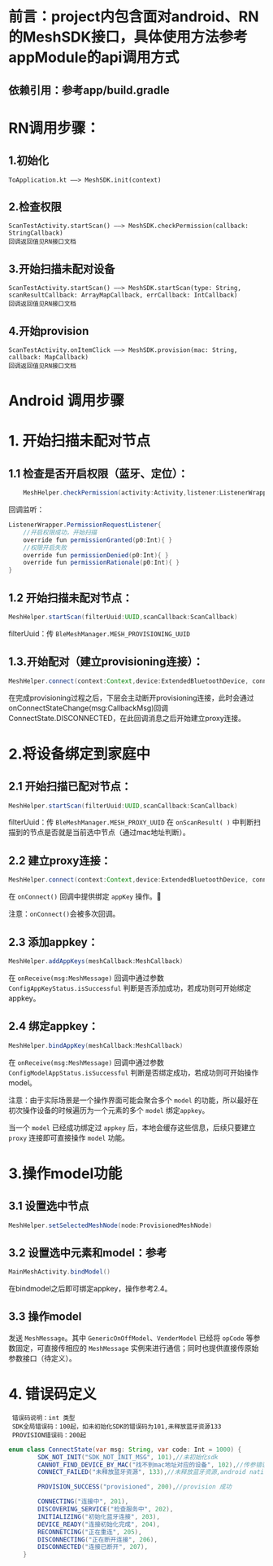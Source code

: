 
# 前言：project内包含面对android、RN的MeshSDK接口，具体使用方法参考appModule的api调用方式
## 依赖引用：参考app/build.gradle

# RN调用步骤：
## 1.初始化
```
ToApplication.kt ——> MeshSDK.init(context)
```
## 2.检查权限
```
ScanTestActivity.startScan() ——> MeshSDK.checkPermission(callback: StringCallback)
回调返回值见RN接口文档

```
## 3.开始扫描未配对设备
```
ScanTestActivity.startScan() ——> MeshSDK.startScan(type: String, scanResultCallback: ArrayMapCallback, errCallback: IntCallback)
回调返回值见RN接口文档
```
## 4.开始provision
```
ScanTestActivity.onItemClick ——> MeshSDK.provision(mac: String, callback: MapCallback)
回调返回值见RN接口文档
```


# Android 调用步骤
# 1. 开始扫描未配对节点

## 1.1 检查是否开启权限（蓝牙、定位）：

```java
	MeshHelper.checkPermission(activity:Activity,listener:ListenerWrapper.PermissionRequestListener)
```

回调监听：
```java	
ListenerWrapper.PermissionRequestListener{
	//开启权限成功，开始扫描
	override fun permissionGranted(p0:Int){ }
	//权限开启失败
	override fun permissionDenied(p0:Int){ }
	override fun permissionRationale(p0:Int){ }
}
```

## 1.2 开始扫描未配对节点：

```java
MeshHelper.startScan(filterUuid:UUID,scanCallback:ScanCallback)
```

filterUuid：传 `BleMeshManager.MESH_PROVISIONING_UUID`

## 1.3.开始配对（建立provisioning连接）：

```java
MeshHelper.connect(context:Context,device:ExtendedBluetoothDevice, connectToNetwork:Boolean,callback:ConnectCallback?)
```

在完成provisioning过程之后，下层会主动断开provisioning连接，此时会通过onConnectStateChange(msg:CallbackMsg)回调ConnectState.DISCONNECTED，在此回调消息之后开始建立proxy连接。

# 2.将设备绑定到家庭中

## 2.1 开始扫描已配对节点：

```java
MeshHelper.startScan(filterUuid:UUID,scanCallback:ScanCallback)
```
	
filterUuid：传 `BleMeshManager.MESH_PROXY_UUID`
在 `onScanResult( )` 中判断扫描到的节点是否就是当前选中节点（通过mac地址判断）。

## 2.2 建立proxy连接：

```java
MeshHelper.connect(context:Context,device:ExtendedBluetoothDevice, connectToNetwork:Boolean,callback:ConnectCallback?)
```

在 `onConnect()` 回调中提供绑定 `appKey` 操作。

注意：`onConnect()`会被多次回调。

## 2.3 添加appkey：

```java
MeshHelper.addAppKeys(meshCallback:MeshCallback)
```

在 `onReceive(msg:MeshMessage)` 回调中通过参数 `ConfigAppKeyStatus.isSuccessful` 判断是否添加成功，若成功则可开始绑定appkey。

## 2.4 绑定appkey：

```java
MeshHelper.bindAppKey(meshCallback:MeshCallback)
```

在 `onReceive(msg:MeshMessage)` 回调中通过参数 `ConfigModelAppStatus.isSuccessful` 判断是否绑定成功，若成功则可开始操作model。

注意：由于实际场景是一个操作界面可能会聚合多个 `model` 的功能，所以最好在初次操作设备的时候遍历为一个元素的多个 `model` 绑定`appkey`。

当一个 `model` 已经成功绑定过 `appkey` 后，本地会缓存这些信息，后续只要建立 `proxy` 连接即可直接操作 `model` 功能。

# 3.操作model功能
	
## 3.1 设置选中节点

```java
MeshHelper.setSelectedMeshNode(node:ProvisionedMeshNode)
```

## 3.2 设置选中元素和model：参考

```java
MainMeshActivity.bindModel()
```

在bindmodel之后即可绑定appkey，操作参考2.4。

## 3.3 操作model

发送 `MeshMessage`。其中 `GenericOnOffModel`、`VenderModel` 已经将 `opCode` 等参数固定，可直接传相应的 `MeshMessage` 实例来进行通信；同时也提供直接传原始参数接口（待定义）。

# 4. 错误码定义
```
 错误码说明：int 类型
 SDK全局错误码：100起，如未初始化SDK的错误码为101,未释放蓝牙资源133
 PROVISION错误码：200起
```

```java
enum class ConnectState(var msg: String, var code: Int = 1000) {
        SDK_NOT_INIT("SDK_NOT_INIT_MSG", 101),//未初始化sdk
        CANNOT_FIND_DEVICE_BY_MAC("找不到mac地址对应的设备", 102),//传参错误，找不到mac地址对应的设备
        CONNECT_FAILED("未释放蓝牙资源", 133),//未释放蓝牙资源,android native层定义的错误码

        PROVISION_SUCCESS("provisioned", 200),//provision 成功

        CONNECTING("连接中", 201),
        DISCOVERING_SERVICE("检查服务中", 202),
        INITIALIZING("初始化蓝牙连接", 203),
        DEVICE_READY("连接初始化完成", 204),
        RECONNETCING("正在重连", 205),
        DISCONNECTING("正在断开连接", 206),
        DISCONNECTED("连接已断开", 207),
    }
```

